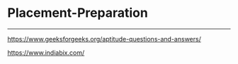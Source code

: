 # Placement-Preparation

*******

https://www.geeksforgeeks.org/aptitude-questions-and-answers/

https://www.indiabix.com/
